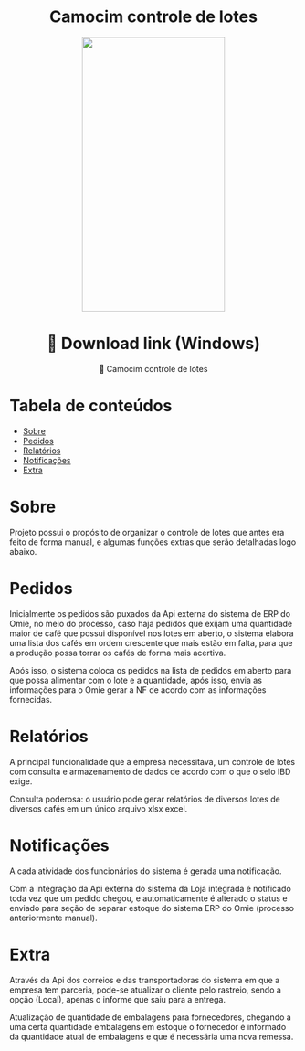 <h1 align="center">Camocim controle de lotes</h1>

<p align="center">
    <img src="./src/assets/screenshot-app-menu.jpg" width="250" height="480">
</p>

<h1 align="center">
    <a>🔗 Download link (Windows)</a>
</h1>
<p align="center">🚀 Camocim controle de lotes</p>

Tabela de conteúdos
=================
<!--ts-->
   * [Sobre](#Sobre)
   * [Pedidos](#Pedidos)
   * [Relatórios](#Relatorios)
   * [Notificações](#Notificacoes)
   * [Extra](#Extra)
<!--te-->

<h1 id=="Sobre">Sobre</h1>
<p>Projeto possui o propósito de organizar o controle de lotes que antes era feito de forma manual, e algumas funções extras que serão detalhadas logo abaixo.</p>

<h1 id="Pedidos">Pedidos</h1>
<p>Inicialmente os pedidos são puxados da Api externa do sistema de ERP do Omie, no meio do processo, caso haja pedidos que exijam uma quantidade maior de café que possui disponível nos lotes em aberto, o sistema elabora uma lista dos cafés em ordem crescente que mais estão em falta, para que a produção possa torrar os cafés de forma mais acertiva.</p>
<p>Após isso, o sistema coloca os pedidos na lista de pedidos em aberto para que possa alimentar com o lote e a quantidade, após isso, envia as informações para o Omie gerar a NF de acordo com as informações fornecidas.</p>

<h1 id="Relatorios">Relatórios</h1>
<p>A principal funcionalidade que a empresa necessitava, um controle de lotes com consulta e armazenamento de dados de acordo com o que o selo IBD exige.</p>
<p>Consulta poderosa: o usuário pode gerar relatórios de diversos lotes de diversos cafés em um único arquivo xlsx excel.</p> 

<h1 id="Notificacoes">Notificações</h1>
<p>A cada atividade dos funcionários do sistema é gerada uma notificação.</p>
</p>Com a integração da Api externa do sistema da Loja integrada é notificado toda vez que um pedido chegou, e automaticamente é alterado o status e enviado para seção de separar estoque do sistema ERP do Omie (processo anteriormente manual).</p>

<h1 id="Extra">Extra</h1>
<p>Através da Api dos correios e das transportadoras do sistema em que a empresa tem parceria, pode-se atualizar o cliente pelo rastreio, sendo a opção (Local), apenas o informe que saiu para a entrega.</p>
<p>Atualização de quantidade de embalagens para fornecedores, chegando a uma certa quantidade embalagens em estoque o fornecedor é informado da quantidade atual de embalagens e que é necessária uma nova remessa.</p>